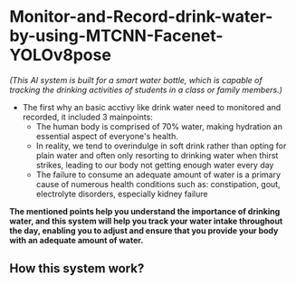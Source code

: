 # Monitor-and-Record-drink-water-by-using-MTCNN-Facenet-YOLOv8pose
*(This AI system is built for a smart water bottle, which is capable of tracking the drinking activities of students in a class or family members.)*
* The first why an basic acctivy like drink water need to monitored and recorded, it included 3 mainpoints:
  * The human body is comprised of 70% water, making hydration an essential aspect of everyone's health.
  * In reality, we tend to overindulge in soft drink rather than opting for plain water and often only resorting to drinking water when thirst strikes, leading to our body not getting enough water every day
  * The failure to consume an adequate amount of water is a primary cause of numerous health conditions such as: constipation, gout, electrolyte disorders, especially kidney failure
    
__The mentioned points help you understand the importance of drinking water, and this system will help you track your water intake throughout the day, enabling you to adjust and ensure that you provide your body with an adequate amount of water.__

## How this system work?
